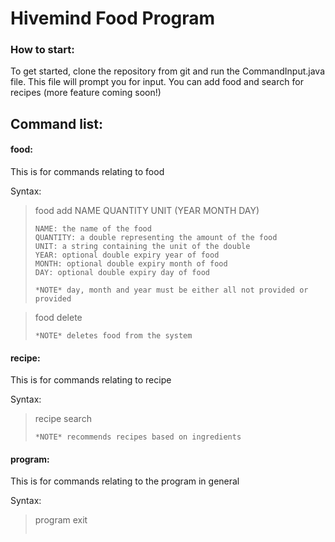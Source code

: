# Hivemind Food Program

### How to start:
To get started, clone the repository from git and run the CommandInput.java file.  This file will prompt you for input.  You can add food and search for recipes (more feature coming soon!)

## Command list:

#### food:
This is for commands relating to food

Syntax:
> food add NAME QUANTITY UNIT (YEAR MONTH DAY)
> ~~~~~
> NAME: the name of the food
> QUANTITY: a double representing the amount of the food
> UNIT: a string containing the unit of the double
> YEAR: optional double expiry year of food
> MONTH: optional double expiry month of food
> DAY: optional double expiry day of food
>
> *NOTE* day, month and year must be either all not provided or provided

>food delete
> ~~~~~
> *NOTE* deletes food from the system

#### recipe:
This is for commands relating to recipe

Syntax:
> recipe search
> ~~~~~
> *NOTE* recommends recipes based on ingredients

#### program:
This is for commands relating to the program in general

Syntax:
> program exit
> ~~~~~
